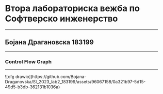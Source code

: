 <h1>Втора лабораториска вежба по Софтверско инженерство</h1>
<hr>
<h2>Бојана Драгановска 183199</h2>
<hr>
<h3>Control Flow Graph</h3>
<hr>
![cfg drawio](https://github.com/Bojana-Draganovska/SI_2023_lab2_183199/assets/96067158/0a321b97-5d15-49d5-b3db-362131b1036a)
